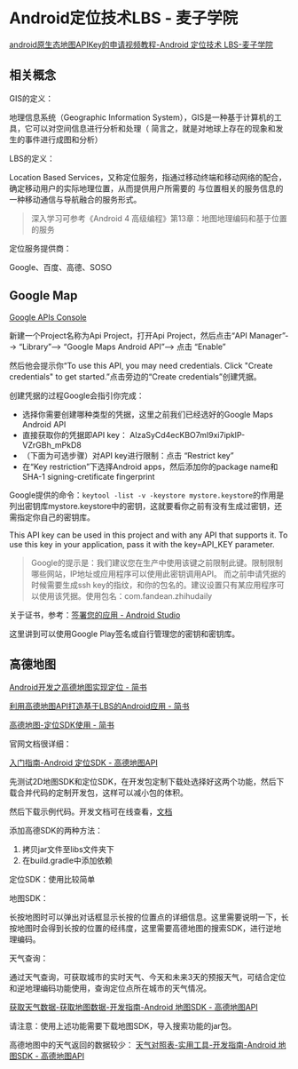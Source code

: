 # Android定位技术LBS - 麦子学院

[android原生态地图APIKey的申请视频教程-Android 定位技术 LBS-麦子学院](http://www.maiziedu.com/course/69-3069/ "android原生态地图APIKey的申请视频教程-Android 定位技术 LBS-麦子学院")

## 相关概念

GIS的定义：

地理信息系统（Geographic Information System），GIS是一种基于计算机的工具，它可以对空间信息进行分析和处理（
简言之，就是对地球上存在的现象和发生的事件进行成图和分析）

LBS的定义：

Location Based Services，又称定位服务，指通过移动终端和移动网络的配合，确定移动用户的实际地理位置，从而提供用户所需要的
与位置相关的服务信息的一种移动通信与导航融合的服务形式。



> 深入学习可参考《Android 4 高级编程》第13章：地图地理编码和基于位置的服务



定位服务提供商： 

Google、百度、高德、SOSO


## Google Map

[Google APIs Console](https://code.google.com/apis/console/)

新建一个Project名称为Api Project，打开Api Project，然后点击“API Manager”--> “Library”--> “Google Maps Android API”--> 点击 “Enable”

然后他会提示你“To use this API, you may need credentials. Click "Create credentials" to get started.”点击旁边的“Create credentials”创建凭据。


创建凭据的过程Google会指引你完成：

- 选择你需要创建哪种类型的凭据，这里之前我们已经选好的Google Maps Android API
- 直接获取你的凭据即API key： AIzaSyCd4ecKBO7mI9xi7ipklP-VZrGBh_mPkD8
- （下面为可选步骤）对API key进行限制：点击 “Restrict key”
- 在“Key restriction”下选择Android apps，然后添加你的package name和SHA-1 signing-cretificate fingerprint


Google提供的命令：`keytool -list -v -keystore mystore.keystore`的作用是列出密钥库mystore.keystore中的密钥，这就要看你之前有没有生成过密钥，还需指定你自己的密钥库。

This API key can be used in this project and with any API that supports it. To use this key in your application, pass it with the key=API_KEY parameter.

> Google的提示是：我们建议您在生产中使用该键之前限制此键。限制限制哪些网站，IP地址或应用程序可以使用此密钥调用API。
> 而之前申请凭据的时候需要生成ssh key的指纹，和你的包名的。建议设置只有某应用程序可以使用该凭据。使用包名：com.fandean.zhihudaily

关于证书，参考：[签署您的应用 - Android Studio](https://developer.android.com/studio/publish/app-signing.html?hl=zh-cn#certificates-keystores "签署您的应用 - Android Studio")

这里讲到可以使用Google Play签名或自行管理您的密钥和密钥库。




## 高德地图

[Android开发之高德地图实现定位 - 简书](http://www.jianshu.com/p/c3dc0cea0a2d "Android开发之高德地图实现定位 - 简书")

[利用高德地图API打造基于LBS的Android应用 - 简书](http://www.jianshu.com/p/6a4d17a342b7 "利用高德地图API打造基于LBS的Android应用 - 简书")

[高德地图-定位SDK使用 - 简书](http://www.jianshu.com/p/31ec2c6a4b58 "高德地图-定位SDK使用 - 简书")





官网文档很详细：

[入门指南-Android 定位SDK - 高德地图API](http://lbs.amap.com/api/android-location-sdk/gettingstarted "入门指南-Android 定位SDK - 高德地图API")


先测试2D地图SDK和定位SDK，在开发包定制下载处选择好这两个功能，然后下载合并代码的定制开发包，这样可以减小包的体积。

然后下载示例代码。开发文档可在线查看，[文档](http://a.amap.com/lbs/static/unzip/Android_Map_Doc/index.html "概览")

添加高德SDK的两种方法： 

1.  拷贝jar文件至libs文件夹下
2.  在build.gradle中添加依赖


定位SDK：使用比较简单     


地图SDK：     

长按地图时可以弹出对话框显示长按的位置点的详细信息。这里需要说明一下，长按地图时会得到长按的位置的经纬度，这里需要高德地图的搜索SDK，进行逆地理编码。      



天气查询：     

通过天气查询，可获取城市的实时天气、今天和未来3天的预报天气，可结合定位和逆地理编码功能使用，查询定位点所在城市的天气情况。    

[获取天气数据-获取地图数据-开发指南-Android 地图SDK - 高德地图API](http://lbs.amap.com/api/android-sdk/guide/map-data/weather )     

请注意：使用上述功能需要下载地图SDK，导入搜索功能的jar包。       

高德地图中的天气返回的数据较少： 
 [天气对照表-实用工具-开发指南-Android 地图SDK - 高德地图API](http://lbs.amap.com/api/android-sdk/guide/map-tools/weather-code "天气对照表-实用工具-开发指南-Android 地图SDK - 高德地图API")





